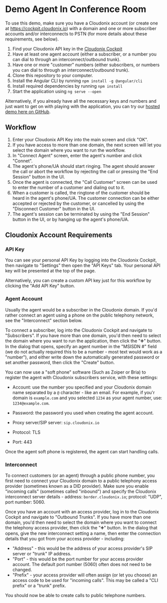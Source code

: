 # Demo Agent In Conference Room

To use this demo, make sure you have a Cloudonix account (or create one at https://cockpit.cloudonix.io) with a domain and one or more subscriber accounts and/or interconnects to PSTN (for more details about these requirements, see below).

1. Find your Cloudonix API key in the [Cloudonix Cockpit](https://cockpit.cloudonix.io)
2. Have at least one agent account (either a subscriber, or a number you can dial to through an interconnect/outbound trunk).
3. Have one or more "customer" numbers (either subscribers, or numbers you can dial to through an interconnect/outbound trunk).
4. Clone this repository to your computer.
5. Install the Angular CLI by running `npm install -g @angular/cli`
6. Install required dependencies by running `npm install`
7. Start the application using `ng serve --open`

Alternatively, if you already have all the necessary keys and numbers and just want to get on with playing with the application,
you can try our [hosted demo here on GitHub](https://cloudonix.github.io/agent-frontend-demo/).

## Workflow

1. Enter your Cloudonix API Key into the main screen and click "OK".
2. If you have access to more than one domain, the next screen will let you select the domain where you want to run the workflow.
3. In "Connect Agent" screen, enter the agent's number and click "Connet".
4. The agent's phone/UA should start ringing. The agent should answer the call or abort the workflow by rejecting the call or pressing the "End Session" button in the UI.
5. Once the agent is connected, the "Call Customer" screen can be used to enter the number of a customer and dialing out to it.
6. When a customer is called, the ringtone of the customer should be heard in the agent's phone/UA. The customer connection can be either accepted or rejected by the customer, or cancelled by using the "Disconnect Customer" button in the UI.
7. The agent's session can be terminated by using the "End Session" button in the UI, or by hanging up the agent's phone/UA.

## Cloudonix Account Requirements

### API Key

You can see your personal API Key by logging into the Cloudonix Cockpit, then navigate to "Settings" then open the "API Keys" tab. Your personal API key will be presented at the top of the page.

Alternatively, you can create a custom API key just for this workflow by clicking the "Add API Key" button.

### Agent Account

Usually the agent would be a subscriber in the Cloudonix domain. If you'd rather connect an agent using a phone on the public telephony network, see the "Interconnect" section below.

To connect a subscriber, log into the Cloudonix Cockpit and navigate to "Subscribers". If you have more than one domain, you'd then need to select the domain where you want to run the application, then click the "➕" button. In the dialog that opens, specify an agent number in the "MSISDN #" field (we do not actually required this to be a number - most text would work as a "number"), and either write down the automatically generated password or set another password, then click the "Create" button.

You can now use a "soft phone" software (Such as Zoiper or Bria) to register the agent with Cloudonix subscribers service, with these settings:

* Account: use the number you specified and your Cloudonix domain name separated by a `@` character - like an email. For example, if you'r domain is `example.com` and you selected `1234` as your agent number, use: `1234@example.com`.

* Password: the password you used when creating the agent account.

* Proxy server/SIP server: `sip.cloudonix.io`

* Protocol: TLS

* Port: 443

Once the agent soft phone is registered, the agent can start handling calls.

### Interconnect

To connect customers (or an agent) through a public phone number, you first need to connect your Cloudonix domain to a public telephony access provider (sometimes known as a DID provider). Make sure you enable "incoming calls" (sometimes called "inbound") and specify the Cloudonix interconnect server details - address: `border.cloudonix.io`; protocol: "UDP", port number: 5060.

Once you have an account with an access provider, log in to the Cloudonix Cockpit and navigate to "Outbound Trunks". If you have more than one domain, you'd then need to select the domain where you want to connect the telephony access provider, then click the "➕" button. In the dialog that opens, give the new interconnect setting a name, then enter the connection details that you got from your access provider - including:

* "Address" - this would be the address of your access provider's SIP server or "trunk" IP address.
* "Port" - this would be the port number for your access provider account. The default port number (5060) often does not need to be changed.
* "Prefix" - your access provider will often assign (or let you choose) an access code to be used for "incoming calls". This may be called a "CLI prefix" or a "trunk" prefix.

You should now be able to create calls to public telephone numbers.

